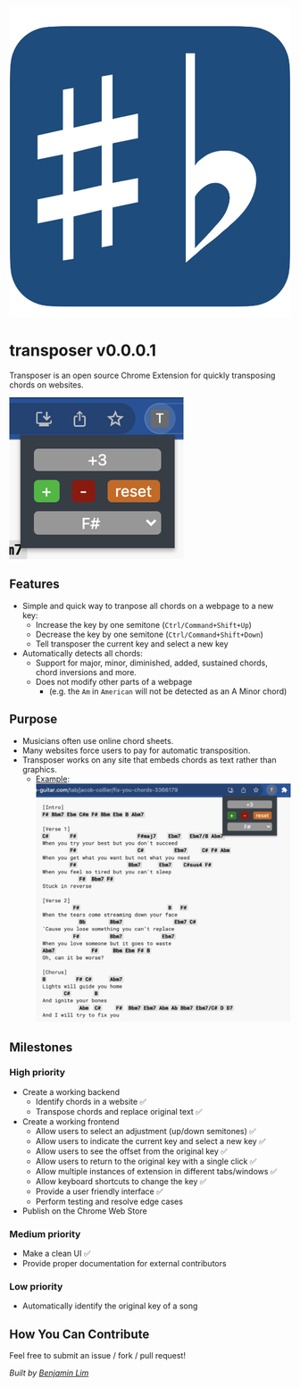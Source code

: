 ![logo](src/frontend/style/images/icon512.png)

# transposer v0.0.0.1
Transposer is an open source Chrome Extension for quickly transposing chords on websites.

![small-screenshot](docs/images/small-screenshot.png)

## Features
- Simple and quick way to tranpose all chords on a webpage to a new key:
    - Increase the key by one semitone (`Ctrl/Command+Shift+Up`)
    - Decrease the key by one semitone (`Ctrl/Command+Shift+Down`)
    - Tell transposer the current key and select a new key
- Automatically detects all chords:
    - Support for major, minor, diminished, added, sustained chords, chord inversions and more.
    - Does not modify other parts of a webpage
        - (e.g. the `Am` in `American` will not be detected as an A Minor chord)

## Purpose
- Musicians often use online chord sheets.
- Many websites force users to pay for automatic transposition.
- Transposer works on any site that embeds chords as text rather than graphics.
    - [Example](https://tabs.ultimate-guitar.com/tab/jacob-collier/fix-you-chords-3366179):
![large-screenshot](docs/images/large-screenshot.png)

## Milestones

### High priority
- Create a working backend
    - Identify chords in a website :white_check_mark:
    - Transpose chords and replace original text :white_check_mark:
- Create a working frontend
    - Allow users to select an adjustment (up/down semitones) :white_check_mark:
    - Allow users to indicate the current key and select a new key :white_check_mark:
    - Allow users to see the offset from the original key :white_check_mark:
    - Allow users to return to the original key with a single click :white_check_mark:
    - Allow multiple instances of extension in different tabs/windows :white_check_mark:
    - Allow keyboard shortcuts to change the key :white_check_mark:
    - Provide a user friendly interface :white_check_mark:
    - Perform testing and resolve edge cases
- Publish on the Chrome Web Store

### Medium priority
- Make a clean UI :white_check_mark:
- Provide proper documentation for external contributors

### Low priority
- Automatically identify the original key of a song

## How You Can Contribute
Feel free to submit an issue / fork / pull request!

*Built by [Benjamin Lim](https://github.com/itzblim)*
